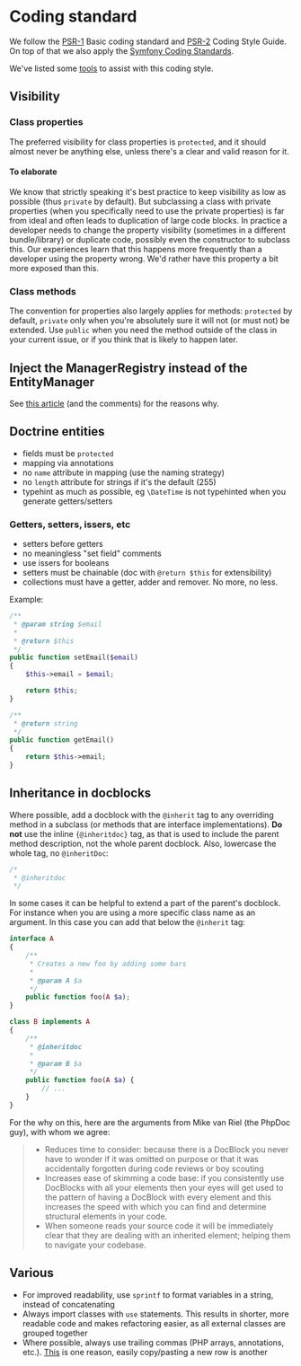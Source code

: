 Coding standard
===============

We follow the [PSR-1][1] Basic coding standard and [PSR-2][2] Coding Style Guide. On top of that we also apply the
[Symfony Coding Standards][3].

We've listed some [tools][4] to assist with this coding style.

[1]: https://github.com/php-fig/fig-standards/blob/master/accepted/PSR-1-basic-coding-standard.md
[2]: https://github.com/php-fig/fig-standards/blob/master/accepted/PSR-2-coding-style-guide.md
[3]: http://symfony.com/doc/current/contributing/code/standards.html
[4]: 05-tools.md

## Visibility

### Class properties

The preferred visibility for class properties is `protected`, and it should almost never be anything else, unless
there's a clear and valid reason for it.

#### To elaborate

We know that strictly speaking it's best practice to keep visibility as low as possible (thus `private` by default). But
subclassing a class with private properties (when you specifically need to use the private properties) is far from ideal
and often leads to duplication of large code blocks. In practice a developer needs to change the property visibility
(sometimes in a different bundle/library) or duplicate code, possibly even the constructor to subclass this. Our
experiences learn that this happens more frequently than a developer using the property wrong. We'd rather have this
property a bit more exposed than this.

### Class methods

The convention for properties also largely applies for methods: `protected` by default, `private` only when you're
absolutely sure it will not (or must not) be extended. Use `public` when you need the method outside of the class in
your current issue, or if you think that is likely to happen later.

## Inject the ManagerRegistry instead of the EntityManager

See [this article][5] (and the comments) for the reasons why.

[5]: http://php-and-symfony.matthiasnoback.nl/2014/05/inject-the-manager-registry-instead-of-the-entity-manager/

## Doctrine entities
* fields must be `protected`
* mapping via annotations
* no `name` attribute in mapping (use the naming strategy)
* no `length` attribute for strings if it's the default (255)
* typehint as much as possible, eg `\DateTime` is not typehinted when you generate getters/setters

### Getters, setters, issers, etc
* setters before getters
* no meaningless "set field" comments
* use issers for booleans
* setters must be chainable (doc with `@return $this` for extensibility)
* collections must have a getter, adder and remover. No more, no less.
 
Example:

```php
/**
 * @param string $email
 *
 * @return $this
 */
public function setEmail($email)
{
    $this->email = $email;

    return $this;
}

/**
 * @return string
 */
public function getEmail()
{
    return $this->email;
}
```

## Inheritance in docblocks

Where possible, add a docblock with the `@inherit` tag to any overriding method in a subclass (or methods that are interface implementations). **Do not** use the inline `{@inheritdoc}` tag, as that is used to include the parent method description, not the whole parent docblock. Also, lowercase the whole tag, no `@inheritDoc`:

```php
/*
 * @inheritdoc
 */
```

In some cases it can be helpful to extend a part of the parent's docblock. For instance when you are using a more specific class name as an argument. In this case you can add that below the `@inherit` tag:

```php
interface A 
{
    /**
     * Creates a new foo by adding some bars
     *
     * @param A $a
     */
    public function foo(A $a);
}

class B implements A
{
    /**
     * @inheritdoc
     *
     * @param B $a
     */
    public function foo(A $a) {
        // ...
    }
}
```

For the why on this, here are the arguments from Mike van Riel (the PhpDoc guy), with whom we agree:

> * Reduces time to consider: because there is a DocBlock you never have to wonder if it was omitted on purpose or that it was accidentally forgotten during code reviews or boy scouting
> * Increases ease of skimming a code base: if you consistently use DocBlocks with all your elements then your eyes will get used to the pattern of having a DocBlock with every element and this increases the speed with which you can find and determine structural elements in your code.
> * When someone reads your source code it will be immediately clear that they are dealing with an inherited element; helping them to navigate your codebase.

## Various

* For improved readability, use `sprintf` to format variables in a string, instead of concatenating
* Always import classes with `use` statements. This results in shorter, more readable code and makes refactoring easier, as all external classes are grouped together
* Where possible, always use trailing commas (PHP arrays, annotations, etc.). [This](https://twitter.com/umpirsky/status/611799916206276608) is one reason, easily copy/pasting a new row is another
